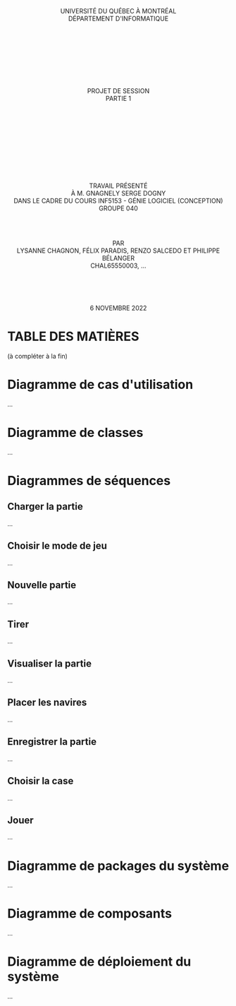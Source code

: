 <div align="center">UNIVERSITÉ DU QUÉBEC À MONTRÉAL<br>
DÉPARTEMENT D'INFORMATIQUE

<br><br><br><br><br><br><br>


PROJET DE SESSION<br>
PARTIE 1




<br><br><br><br><br><br><br><br><br>




TRAVAIL PRÉSENTÉ<br>
À M. GNAGNELY SERGE DOGNY<br>
DANS LE CADRE DU COURS INF5153 - GÉNIE LOGICIEL (CONCEPTION)<br>
GROUPE 040


<br><br>



PAR<br>
LYSANNE CHAGNON, FÉLIX PARADIS, RENZO SALCEDO ET PHILIPPE BÉLANGER<br>
CHAL65550003, ...

<br><br><br>

6 NOVEMBRE 2022
</div>


# TABLE DES MATIÈRES

(à compléter à la fin)

<div style="page-break-after: always;"></div>


# Diagramme de cas d'utilisation
...

# Diagramme de classes
...

# Diagrammes de séquences
## Charger la partie
...
## Choisir le mode de jeu
...
## Nouvelle partie
...
## Tirer
...
## Visualiser la partie
...
## Placer les navires
...
## Enregistrer la partie
...
## Choisir la case
...
## Jouer
...

# Diagramme de packages du système
...

# Diagramme de composants
...

# Diagramme de déploiement du système
...
